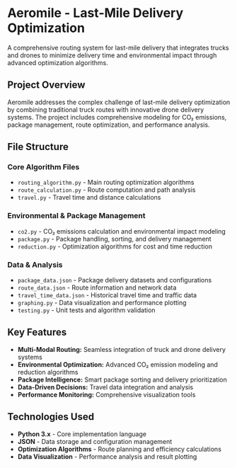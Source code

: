 # Aeromile - Last-Mile Delivery Optimization

A comprehensive routing system for last-mile delivery that integrates trucks and drones to minimize delivery time and environmental impact through advanced optimization algorithms.

## Project Overview

Aeromile addresses the complex challenge of last-mile delivery optimization by combining traditional truck routes with innovative drone delivery systems. The project includes comprehensive modeling for CO₂ emissions, package management, route optimization, and performance analysis.

## File Structure

### Core Algorithm Files
- `routing_algorithm.py` - Main routing optimization algorithms
- `route_calculation.py` - Route computation and path analysis
- `travel.py` - Travel time and distance calculations

### Environmental & Package Management
- `co2.py` - CO₂ emissions calculation and environmental impact modeling
- `package.py` - Package handling, sorting, and delivery management
- `reduction.py` - Optimization algorithms for cost and time reduction

### Data & Analysis
- `package_data.json` - Package delivery datasets and configurations
- `route_data.json` - Route information and network data
- `travel_time_data.json` - Historical travel time and traffic data
- `graphing.py` - Data visualization and performance plotting
- `testing.py` - Unit tests and algorithm validation

## Key Features

- **Multi-Modal Routing:** Seamless integration of truck and drone delivery systems
- **Environmental Optimization:** Advanced CO₂ emission modeling and reduction algorithms
- **Package Intelligence:** Smart package sorting and delivery prioritization
- **Data-Driven Decisions:** Travel data integration and analysis
- **Performance Monitoring:** Comprehensive visualization tools

## Technologies Used

- **Python 3.x** - Core implementation language
- **JSON** - Data storage and configuration management
- **Optimization Algorithms** - Route planning and efficiency calculations
- **Data Visualization** - Performance analysis and result plotting
